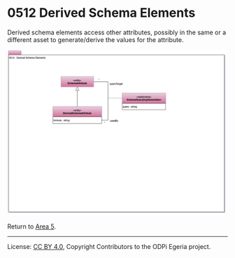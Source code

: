 <!-- SPDX-License-Identifier: CC-BY-4.0 -->
<!-- Copyright Contributors to the ODPi Egeria project. -->

# 0512 Derived Schema Elements

Derived schema elements access other attributes, possibly in the same or a different
asset to generate/derive the values for the attribute.

![UML](0512-Derived-Schema-Elements.png#pagewidth)


Return to [Area 5](Area-5-models.md).

----
License: [CC BY 4.0](https://creativecommons.org/licenses/by/4.0/),
Copyright Contributors to the ODPi Egeria project.